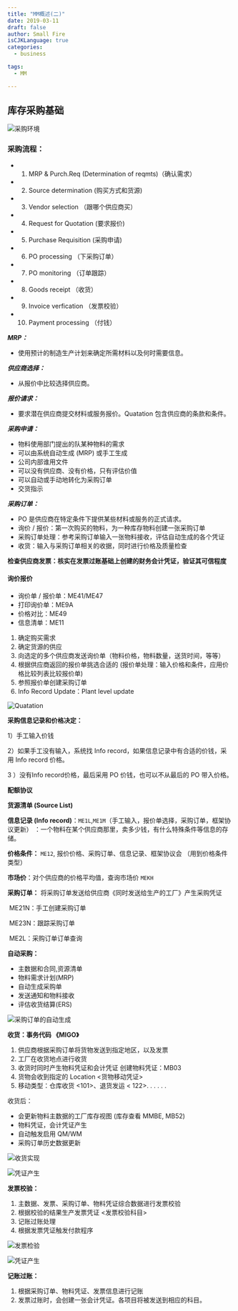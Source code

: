 ```yaml
---
title: "MM概述(二)"
date: 2019-03-11
draft: false
author: Small Fire
isCJKLanguage: true
categories: 
  - business

tags: 
  - MM

---
```


## 库存采购基础  ##

![采购环境](/images/MM/Buy.png)

### 采购流程：  ###
 - 1. MRP & Purch.Req (Determination of reqmts)（确认需求）
 - 2. Source determination (购买方式和货源)
 - 3. Vendor selection （跟哪个供应商买）
 - 4. Request for Quotation (要求报价)
 - 5. Purchase Requisition (采购申请)
 - 6. PO processing （下采购订单）
 - 7. PO monitoring （订单跟踪）
 - 8. Goods receipt （收货）
 - 9. Invoice verfication （发票校验）
 - 10. Payment processing （付钱）

***MRP：***

 - 使用预计的制造生产计划来确定所需材料以及何时需要信息。

***供应商选择：***

 - 从报价中比较选择供应商。

***报价请求：***

 - 要求潜在供应商提交材料或服务报价。Quatation 包含供应商的条款和条件。

***采购申请：***

- 物料使用部门提出的队某种物料的需求
- 可以由系统自动生成 (MRP) 或手工生成
-  公司内部谁用文件
- 可以没有供应商、没有价格，只有评估价值
- 可以自动或手动地转化为采购订单
- 交货指示

***采购订单：***

- PO 是供应商在特定条件下提供某些材料或服务的正式请求。
- 询价 / 报价：第一次购买的物料，为一种库存物料创建一张采购订单
- 采购订单处理：参考采购订单输入一张物料接收，评估自动生成的各个凭证
- 收货：输入与采购订单相关的收据，同时进行价格及质量检查

**检查供应商发票：核实在发票过账基础上创建的财务会计凭证，验证其可信程度**

#### 询价报价 ####
 - 询价单 / 报价单：ME41/ME47 
 - 打印询价单：ME9A 
 - 价格对比：ME49 
 - 信息清单：ME11

1. 确定购买需求
2. 确定货源的供应
3. 向选定的多个供应商发送询价单（物料价格，物料数量，送货时间，等等）
4. 根据供应商返回的报价单挑选合适的 (报价单处理：输入价格和条件，应用价格比较列表比较报价单)
5. 参照报价单创建采购订单
6. Info Record Update：Plant level update

![Quatation](/images/MMPurchasing/Quotation.png)

**采购信息记录和价格决定：**

1）手工输入价钱

2）如果手工没有输入，系统找 Info record，如果信息记录中有合适的价钱，采用 Info record 价格。

3 ）没有Info record价格，最后采用 PO 价钱，也可以不从最后的 PO 带入价格。

**配额协议**

**货源清单 (Source List)**

**信息记录 (Info record)**：`ME1L`,`ME1M`（手工输入，报价单选择，采购订单，框架协议更新）
：一个物料在某个供应商那里，卖多少钱，有什么特殊条件等信息的存储。

**价格条件：** `ME12`,
报价价格、采购订单、信息记录、框架协议会 （用到价格条件类型）

**市场价**：对个供应商的价格平均值，查询市场价 `MEKH`

**采购订单：** 将采购订单发送给供应商《同时发送给生产的工厂》产生采购凭证

​	ME21N：手工创建采购订单

​	ME23N：跟踪采购订单

​	ME2L：采购订单订单查询

**自动采购：**

 - 主数据和合同,资源清单
 - 物料需求计划(MRP)
 - 自动生成采购单
 - 发送通知和物料接收
 - 评估收货结算(ERS)

![采购订单的自动生成](/images/MM/PRecord.png)

**收货：事务代码 《MIGO》**

1. 供应商根据采购订单将货物发送到指定地区，以及发票
2. 工厂在收货地点进行收货
3. 收货时同时产生物料凭证和会计凭证 创建物料凭证：MB03
4. 货物会收到指定的 Location <货物移动凭证>
5. 移动类型：仓库收货 <101>、退货发运 < 122>. . . . . .

收货后：

 - 会更新物料主数据的工厂库存视图 (库存查看 MMBE, MB52)
 - 物料凭证，会计凭证产生
 - 自动触发启用 QM/WM
 - 采购订单历史数据更新

![收货实现](/images/MM/GR.png)

![凭证产生](/images/MM/proof.png)

**发票校验：**

1. 主数据、发票、采购订单、物料凭证综合数据进行发票校验
2. 根据校验的结果生产发票凭证 <发票校验科目>
3. 记账过账处理
4. 根据发票凭证触发付款程序

![发票检验](/images/MM/invoice1.png)

![凭证产生](/images/MM/invoice2.png)

**记账过账：**

1. 根据采购订单、物料凭证、发票信息进行记账
2. 发票过账时，会创建一张会计凭证。各项目将被发送到相应的科目。

